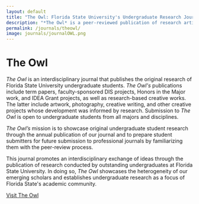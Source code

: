 ```yaml
---
layout: default
title: "The Owl: Florida State University's Undergraduate Research Journal"
description: "*The Owl* is a peer-reviewed publication of research articles written by Florida State University undergraduates, and is published by student editors in partnership with FSU's Center for Undergraduate Research and Academic Engagement."
permalink: /journals/theowl/
image: journals/journalOWL.png
---
```


# The Owl

*The Owl* is an interdisciplinary journal that publishes the original research of Florida State University undergraduate students. *The Owl's* publications include term papers, faculty-sponsored DIS projects, Honors in the Major work, and IDEA Grant projects, as well as research-based creative works. The latter include artwork, photography, creative writing, and other creative projects whose development was informed by research. Submission to *The Owl* is open to undergraduate students from all majors and disciplines.

*The Owl’s* mission is to showcase original undergraduate student research through the annual publication of our journal and to prepare student submitters for future submission to professional journals by familiarizing them with the peer-review process.

This journal promotes an interdisciplinary exchange of ideas through the publication of research conducted by outstanding undergraduates at Florida State University. In doing so, *The Owl* showcases the heterogeneity of our emerging scholars and establishes undergraduate research as a focus of Florida State's academic community.

[Visit The Owl](https://journals.flvc.org/owl/index "The Owl homepage")
